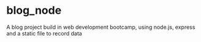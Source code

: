# blog_node
A blog project build in web development bootcamp, using node.js, express and a static file to record data
